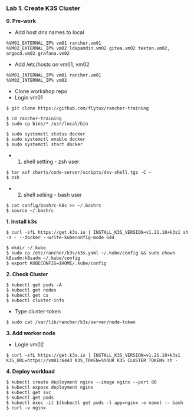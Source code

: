 ### Lab 1. Create K3S Cluster

**0. Pre-work**

- Add host dns names to local
~~~
%VM01_EXTERNAL_IP% vm01 rancher.vm01
%VM02_EXTERNAL_IP% vm02 ldapamdin.vm02 gitea.vm02 tekton.vm02, argocd.vm02 grafana.vm02
~~~

- Add /etc/hosts on vm01, vm02

~~~
%VM01_INTERNAL_IP% vm01 rancher.vm01
%VM02_INTERNAL_IP% vm02 
~~~

- Clone workshop repo 
- Login vm01

~~~
$ git clone https://github.com/flytux/rancher-training

$ cd rancher-training
$ sudo cp bins/* /usr/local/bin

$ sudo systemctl status docker
$ sudo systemctl enable docker
$ sudo systemctl start docker
~~~

- 1) shell setting - zsh user
~~~
$ tar xvf charts/code-server/scripts/dev-shell.tgz -C ~
$ zsh
~~~

- 2) shell setiing - bash user
~~~
$ cat config/bashrc-k8s >> ~/.bashrc
$ source ~/.bashrc
~~~


**1. Install k3s**

~~~
$ curl -sfL https://get.k3s.io | INSTALL_K3S_VERSION=v1.21.10+k3s1 sh -s - --docker --write-kubeconfig-mode 644

$ mkdir ~/.kube
$ sudo cp /etc/rancher/k3s/k3s.yaml ~/.kube/config && sudo chown k8sadm:k8sadm ~/.kube/config
$ export KUBECONFIG=$HOME/.kube/config
~~~

**2. Check Cluster**

~~~
$ kubectl get pods -A
$ kubectl get nodes
$ kubectl get cs
$ kubectl cluster-info
~~~

- Type cluster-token

~~~
$ sudo cat /var/lib/rancher/k3s/server/node-token
~~~

**3. Add worker node**

- Login vm02

~~~
$ curl -sfL https://get.k3s.io | INSTALL_K3S_VERSION=v1.21.10+k3s1 K3S_URL=https://vm01:6443 K3S_TOKEN=%YOUR K3S CLUSTER TOKEN% sh -
~~~

**4. Deploy workload**

~~~
$ kubectl create deployment nginx --image nginx --port 80
$ kubectl expose deployment nginx
$ kubectl get svc
$ kubectl get pods
$ kubectl exec -it $(kubectl get pods -l app=nginx -o name) -- bash
$ curl -v nginx
~~~

